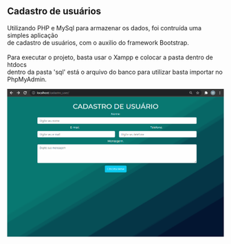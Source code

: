<h2>Cadastro de usuários</h2>

<p>
	Utilizando PHP e MySql para armazenar os dados, foi contruída uma simples aplicação<br/>
	de cadastro de usuários, com o auxilio do framework Bootstrap.
	<br/><br/>
	Para executar o projeto, basta usar o Xampp e colocar a pasta dentro de htdocs<br/>
	dentro da pasta 'sql' está o arquivo do banco para utilizar basta importar no PhpMyAdmin.
</p>

<p>
	<img src="tela.gif">
</p>
